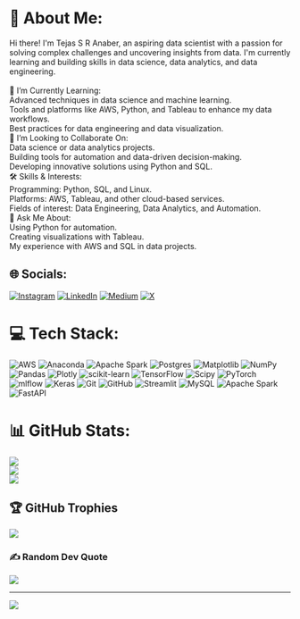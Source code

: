 # 💫 About Me:
Hi there! I'm Tejas S R Anaber, an aspiring data scientist with a passion for solving complex challenges and uncovering insights from data. I'm currently learning and building skills in data science, data analytics, and data engineering.<br><br>🌱 I’m Currently Learning:<br>Advanced techniques in data science and machine learning.<br>Tools and platforms like AWS, Python, and Tableau to enhance my data workflows.<br>Best practices for data engineering and data visualization.<br>🤝 I’m Looking to Collaborate On:<br>Data science or data analytics projects.<br>Building tools for automation and data-driven decision-making.<br>Developing innovative solutions using Python and SQL.<br>🛠️ Skills & Interests:<br>Programming: Python, SQL, and Linux.<br>Platforms: AWS, Tableau, and other cloud-based services.<br>Fields of interest: Data Engineering, Data Analytics, and Automation.<br>💬 Ask Me About:<br>Using Python for automation.<br>Creating visualizations with Tableau.<br>My experience with AWS and SQL in data projects.


## 🌐 Socials:
[![Instagram](https://img.shields.io/badge/Instagram-%23E4405F.svg?logo=Instagram&logoColor=white)](https://instagram.com/https://www.instagram.com/tejas_tej_/profilecard/?igsh=MWNqN2J1eDVveWFyMQ==) [![LinkedIn](https://img.shields.io/badge/LinkedIn-%230077B5.svg?logo=linkedin&logoColor=white)](https://linkedin.com/in/www.linkedin.com/in/its-tejas-here) [![Medium](https://img.shields.io/badge/Medium-12100E?logo=medium&logoColor=white)](https://medium.com/@https://medium.com/@anabertejas123) [![X](https://img.shields.io/badge/X-black.svg?logo=X&logoColor=white)](https://x.com/https://x.com/TEJAS33409709?t=WGJL9RjYmcvxK3Via7mKxw&s=09) 

# 💻 Tech Stack:
![AWS](https://img.shields.io/badge/AWS-%23FF9900.svg?style=for-the-badge&logo=amazon-aws&logoColor=white) ![Anaconda](https://img.shields.io/badge/Anaconda-%2344A833.svg?style=for-the-badge&logo=anaconda&logoColor=white) ![Apache Spark](https://img.shields.io/badge/Apache%20Spark-FDEE21?style=for-the-badge&logo=apachespark&logoColor=black) ![Postgres](https://img.shields.io/badge/postgres-%23316192.svg?style=for-the-badge&logo=postgresql&logoColor=white) ![Matplotlib](https://img.shields.io/badge/Matplotlib-%23ffffff.svg?style=for-the-badge&logo=Matplotlib&logoColor=black) ![NumPy](https://img.shields.io/badge/numpy-%23013243.svg?style=for-the-badge&logo=numpy&logoColor=white) ![Pandas](https://img.shields.io/badge/pandas-%23150458.svg?style=for-the-badge&logo=pandas&logoColor=white) ![Plotly](https://img.shields.io/badge/Plotly-%233F4F75.svg?style=for-the-badge&logo=plotly&logoColor=white) ![scikit-learn](https://img.shields.io/badge/scikit--learn-%23F7931E.svg?style=for-the-badge&logo=scikit-learn&logoColor=white) ![TensorFlow](https://img.shields.io/badge/TensorFlow-%23FF6F00.svg?style=for-the-badge&logo=TensorFlow&logoColor=white) ![Scipy](https://img.shields.io/badge/SciPy-%230C55A5.svg?style=for-the-badge&logo=scipy&logoColor=%white) ![PyTorch](https://img.shields.io/badge/PyTorch-%23EE4C2C.svg?style=for-the-badge&logo=PyTorch&logoColor=white) ![mlflow](https://img.shields.io/badge/mlflow-%23d9ead3.svg?style=for-the-badge&logo=numpy&logoColor=blue) ![Keras](https://img.shields.io/badge/Keras-%23D00000.svg?style=for-the-badge&logo=Keras&logoColor=white) ![Git](https://img.shields.io/badge/git-%23F05033.svg?style=for-the-badge&logo=git&logoColor=white) ![GitHub](https://img.shields.io/badge/github-%23121011.svg?style=for-the-badge&logo=github&logoColor=white) ![Streamlit](https://img.shields.io/badge/Streamlit-%23FE4B4B.svg?style=for-the-badge&logo=streamlit&logoColor=white) ![MySQL](https://img.shields.io/badge/mysql-4479A1.svg?style=for-the-badge&logo=mysql&logoColor=white) ![Apache Spark](https://img.shields.io/badge/Apache%20Spark-FDEE21?style=for-the-badge&logo=apachespark&logoColor=black) ![FastAPI](https://img.shields.io/badge/FastAPI-005571?style=for-the-badge&logo=fastapi)
# 📊 GitHub Stats:
![](https://github-readme-stats.vercel.app/api?username=codeitbetter007&theme=dark&hide_border=false&include_all_commits=false&count_private=false)<br/>
![](https://github-readme-streak-stats.herokuapp.com/?user=codeitbetter007&theme=dark&hide_border=false)<br/>
![](https://github-readme-stats.vercel.app/api/top-langs/?username=codeitbetter007&theme=dark&hide_border=false&include_all_commits=false&count_private=false&layout=compact)

## 🏆 GitHub Trophies
![](https://github-profile-trophy.vercel.app/?username=codeitbetter007&theme=dracula&no-frame=false&no-bg=false&margin-w=4)

### ✍️ Random Dev Quote
![](https://quotes-github-readme.vercel.app/api?type=horizontal&theme=radical)

---
[![](https://visitcount.itsvg.in/api?id=codeitbetter007&icon=0&color=0)](https://visitcount.itsvg.in)

<!-- Proudly created with GPRM ( https://gprm.itsvg.in ) -->

